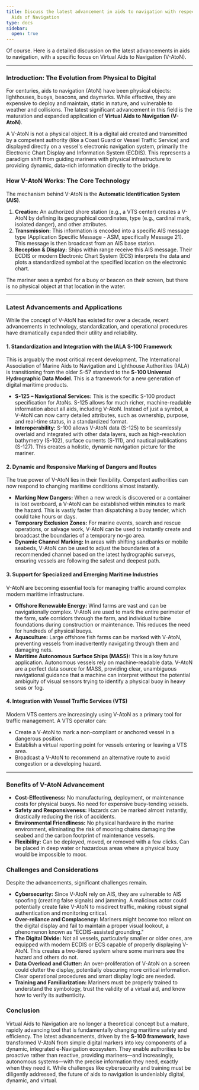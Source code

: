 ```yaml
---
title: Discuss the latest advancement in aids to navigation with respect to Virtual
  Aids of Navigation
type: docs
sidebar:
  open: true
---
```


Of course. Here is a detailed discussion on the latest advancements in aids to navigation, with a specific focus on Virtual Aids to Navigation (V-AtoN).

---

### **Introduction: The Evolution from Physical to Digital**

For centuries, aids to navigation (AtoN) have been physical objects: lighthouses, buoys, beacons, and daymarks. While effective, they are expensive to deploy and maintain, static in nature, and vulnerable to weather and collisions. The latest significant advancement in this field is the maturation and expanded application of **Virtual Aids to Navigation (V-AtoN)**.

A V-AtoN is not a physical object. It is a digital aid created and transmitted by a competent authority (like a Coast Guard or Vessel Traffic Service) and displayed directly on a vessel's electronic navigation system, primarily the Electronic Chart Display and Information System (ECDIS). This represents a paradigm shift from guiding mariners with physical infrastructure to providing dynamic, data-rich information directly to the bridge.

### **How V-AtoN Works: The Core Technology**

The mechanism behind V-AtoN is the **Automatic Identification System (AIS)**.

1.  **Creation:** An authorized shore station (e.g., a VTS center) creates a V-AtoN by defining its geographical coordinates, type (e.g., cardinal mark, isolated danger), and other attributes.
2.  **Transmission:** This information is encoded into a specific AIS message type (Application Specific Message - ASM, specifically Message 21). This message is then broadcast from an AIS base station.
3.  **Reception & Display:** Ships within range receive this AIS message. Their ECDIS or modern Electronic Chart System (ECS) interprets the data and plots a standardized symbol at the specified location on the electronic chart.

The mariner sees a symbol for a buoy or beacon on their screen, but there is no physical object at that location in the water.

---

### **Latest Advancements and Applications**

While the concept of V-AtoN has existed for over a decade, recent advancements in technology, standardization, and operational procedures have dramatically expanded their utility and reliability.

#### 1. Standardization and Integration with the IALA S-100 Framework

This is arguably the most critical recent development. The International Association of Marine Aids to Navigation and Lighthouse Authorities (IALA) is transitioning from the older S-57 standard to the **S-100 Universal Hydrographic Data Model**. This is a framework for a new generation of digital maritime products.

*   **S-125 – Navigational Services:** This is the specific S-100 product specification for AtoNs. S-125 allows for much richer, machine-readable information about all aids, including V-AtoN. Instead of just a symbol, a V-AtoN can now carry detailed attributes, such as ownership, purpose, and real-time status, in a standardized format.
*   **Interoperability:** S-100 allows V-AtoN data (S-125) to be seamlessly overlaid and integrated with other data layers, such as high-resolution bathymetry (S-102), surface currents (S-111), and nautical publications (S-127). This creates a holistic, dynamic navigation picture for the mariner.

#### 2. Dynamic and Responsive Marking of Dangers and Routes

The true power of V-AtoN lies in their flexibility. Competent authorities can now respond to changing maritime conditions almost instantly.

*   **Marking New Dangers:** When a new wreck is discovered or a container is lost overboard, a V-AtoN can be established within minutes to mark the hazard. This is vastly faster than dispatching a buoy tender, which could take hours or days.
*   **Temporary Exclusion Zones:** For marine events, search and rescue operations, or salvage work, V-AtoN can be used to instantly create and broadcast the boundaries of a temporary no-go area.
*   **Dynamic Channel Marking:** In areas with shifting sandbanks or mobile seabeds, V-AtoN can be used to adjust the boundaries of a recommended channel based on the latest hydrographic surveys, ensuring vessels are following the safest and deepest path.

#### 3. Support for Specialized and Emerging Maritime Industries

V-AtoN are becoming essential tools for managing traffic around complex modern maritime infrastructure.

*   **Offshore Renewable Energy:** Wind farms are vast and can be navigationally complex. V-AtoN are used to mark the entire perimeter of the farm, safe corridors through the farm, and individual turbine foundations during construction or maintenance. This reduces the need for hundreds of physical buoys.
*   **Aquaculture:** Large offshore fish farms can be marked with V-AtoN, preventing vessels from inadvertently navigating through them and damaging nets.
*   **Maritime Autonomous Surface Ships (MASS):** This is a key future application. Autonomous vessels rely on machine-readable data. V-AtoN are a perfect data source for MASS, providing clear, unambiguous navigational guidance that a machine can interpret without the potential ambiguity of visual sensors trying to identify a physical buoy in heavy seas or fog.

#### 4. Integration with Vessel Traffic Services (VTS)

Modern VTS centers are increasingly using V-AtoN as a primary tool for traffic management. A VTS operator can:
*   Create a V-AtoN to mark a non-compliant or anchored vessel in a dangerous position.
*   Establish a virtual reporting point for vessels entering or leaving a VTS area.
*   Broadcast a V-AtoN to recommend an alternative route to avoid congestion or a developing hazard.

---

### **Benefits of V-AtoN Advancement**

*   **Cost-Effectiveness:** No manufacturing, deployment, or maintenance costs for physical buoys. No need for expensive buoy-tending vessels.
*   **Safety and Responsiveness:** Hazards can be marked almost instantly, drastically reducing the risk of accidents.
*   **Environmental Friendliness:** No physical hardware in the marine environment, eliminating the risk of mooring chains damaging the seabed and the carbon footprint of maintenance vessels.
*   **Flexibility:** Can be deployed, moved, or removed with a few clicks. Can be placed in deep water or hazardous areas where a physical buoy would be impossible to moor.

### **Challenges and Considerations**

Despite the advancements, significant challenges remain.

*   **Cybersecurity:** Since V-AtoN rely on AIS, they are vulnerable to AIS spoofing (creating false signals) and jamming. A malicious actor could potentially create fake V-AtoN to misdirect traffic, making robust signal authentication and monitoring critical.
*   **Over-reliance and Complacency:** Mariners might become too reliant on the digital display and fail to maintain a proper visual lookout, a phenomenon known as "ECDIS-assisted grounding."
*   **The Digital Divide:** Not all vessels, particularly smaller or older ones, are equipped with modern ECDIS or ECS capable of properly displaying V-AtoN. This creates a two-tiered system where some mariners see the hazard and others do not.
*   **Data Overload and Clutter:** An over-proliferation of V-AtoN on a screen could clutter the display, potentially obscuring more critical information. Clear operational procedures and smart display logic are needed.
*   **Training and Familiarization:** Mariners must be properly trained to understand the symbology, trust the validity of a virtual aid, and know how to verify its authenticity.

### **Conclusion**

Virtual Aids to Navigation are no longer a theoretical concept but a mature, rapidly advancing tool that is fundamentally changing maritime safety and efficiency. The latest advancements, driven by the **S-100 framework**, have transformed V-AtoN from simple digital markers into key components of a dynamic, integrated e-Navigation ecosystem. They enable authorities to be proactive rather than reactive, providing mariners—and increasingly, autonomous systems—with the precise information they need, exactly when they need it. While challenges like cybersecurity and training must be diligently addressed, the future of aids to navigation is undeniably digital, dynamic, and virtual.